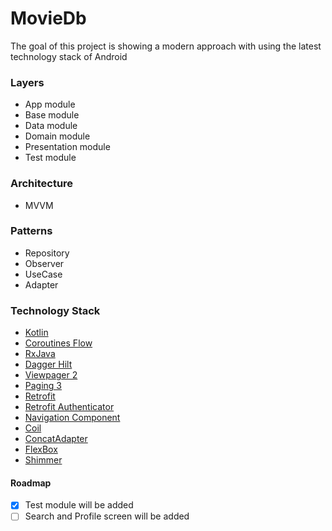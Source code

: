 # MovieDb

The goal of this project is showing a modern approach with using the latest technology stack of Android

### Layers

- App module
- Base module
- Data module
- Domain module
- Presentation module
- Test module

### Architecture

- MVVM

### Patterns

- Repository
- Observer
- UseCase
- Adapter

### Technology Stack

- [Kotlin](https://kotlinlang.org)
- [Coroutines Flow](https://kotlinlang.org/docs/reference/coroutines/flow.html)
- [RxJava](https://github.com/ReactiveX/RxJava)
- [Dagger Hilt](https://dagger.dev/hilt/)
- [Viewpager 2](https://developer.android.com/jetpack/androidx/releases/viewpager2)
- [Paging 3](https://developer.android.com/topic/libraries/architecture/paging/v3-overview)
- [Retrofit](https://square.github.io/retrofit/)
- [Retrofit Authenticator](https://square.github.io/okhttp/4.x/okhttp/okhttp3/-authenticator/)
- [Navigation Component](https://developer.android.com/guide/navigation/navigation-getting-started)
- [Coil](https://github.com/coil-kt/coil)
- [ConcatAdapter](https://developer.android.com/reference/androidx/recyclerview/widget/ConcatAdapter)
- [FlexBox](https://github.com/google/flexbox-layout)
- [Shimmer](https://github.com/facebook/shimmer-android)

#### Roadmap

- [x] Test module will be added
- [ ] Search and Profile screen will be added 
